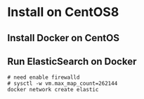 # Install on CentOS8

## Install Docker on CentOS

## Run ElasticSearch on Docker

```shell
# need enable firewalld
# sysctl -w vm.max_map_count=262144
docker network create elastic

```
